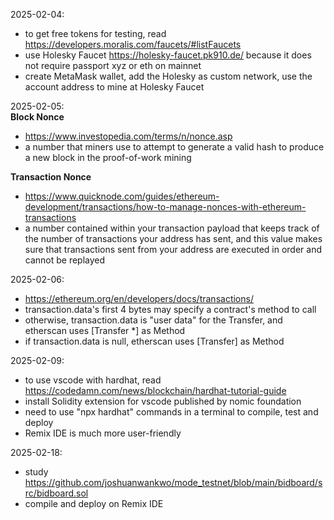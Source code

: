 2025-02-04: 
- to get free tokens for testing, read https://developers.moralis.com/faucets/#listFaucets
- use Holesky Faucet https://holesky-faucet.pk910.de/ because it does not require passport xyz or eth on mainnet
- create MetaMask wallet, add the Holesky as custom network, use the account address to mine at Holesky Faucet

2025-02-05:  \
**Block Nonce**
- https://www.investopedia.com/terms/n/nonce.asp
- a number that miners use to attempt to generate a valid hash to produce a new block in the proof-of-work mining

**Transaction Nonce**
- https://www.quicknode.com/guides/ethereum-development/transactions/how-to-manage-nonces-with-ethereum-transactions
- a number contained within your transaction payload that keeps track of the number of transactions your address has sent, and this value makes sure that transactions sent from your address are executed in order and cannot be replayed

2025-02-06: 
- https://ethereum.org/en/developers/docs/transactions/
- transaction.data's first 4 bytes may specify a contract's method to call
- otherwise, transaction.data is "user data" for the Transfer, and etherscan uses [Transfer *] as Method
- if transaction.data is null, etherscan uses [Transfer] as Method

2025-02-09:
- to use vscode with hardhat, read https://codedamn.com/news/blockchain/hardhat-tutorial-guide
- install Solidity extension for vscode published by nomic foundation
- need to use "npx hardhat" commands in a terminal to compile, test and deploy
- Remix IDE is much more user-friendly

2025-02-18:
- study https://github.com/joshuanwankwo/mode_testnet/blob/main/bidboard/src/bidboard.sol
- compile and deploy on Remix IDE
